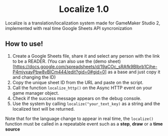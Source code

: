 <h1 align="center">Localize 1.0</h1>
Localize is a translation/localization system made for GameMaker Studio 2, implemented with real time Google Sheets API syncronization

## How to use!

1. Create a Google Sheets file, share it and select any person with the link to be a READER.
   (You can also use the (demo sheet)[https://docs.google.com/spreadsheets/d/19aCOc_sRAfk9Blbrb1Cjhe-P4mjyxayPbw8vBlCm444/edit?gid=0#gid=0] as a base and just copy it and changing the ID)
2. Copy the unique sheet ID from the URL and paste on the script.
3. Call the function ```localize_http()``` on the Async HTTP event on your game manager object.
4. Check if the success message appears on the debug console.
5. Use the system by calling ```localize("your_text_key)``` as a string and the localized text will be returned.

Note that for the language change to appear in real time, the ```localize()``` function must be called in a repeatable event such as a **step**, **draw** or a **time source**
